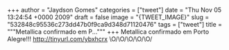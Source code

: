 
+++
author = "Jaydson Gomes"
categories = ["tweet"]
date = "Thu Nov 05 13:24:54 +0000 2009"
draft = false
image = "{TWEET_IMAGE}"
slug = "532848c95536c273dd47b0f9ca9d348d71120476"
tags = ["tweet"]
title = """Metallica confirmado em P..."""
+++
Metallica confirmado em Porto Alegre!!! http://tinyurl.com/ybxhcrx \O/\O/\O/\O/\O/
